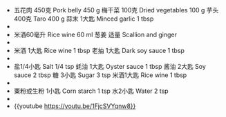 - 五花肉 450克 Pork belly 450 g
  梅干菜 100克 Dried vegetables 100 g
  芋头 400克 Taro 400 g
  蒜末 1大匙 Minced garlic 1 tbsp
-
- 米酒60毫升 Rice wine 60 ml
  葱姜 适量 Scallion and ginger
-
- 米酒 1大匙 Rice wine 1 tbsp
  老抽 1大匙 Dark soy sauce 1 tbsp
-
- 盐1/4小匙 Salt 1/4 tsp
  蚝油 1大匙 Oyster sauce 1 tbsp
  酱油 2大匙 Soy sauce  2 tbsp
  糖 3小匙 Sugar 3 tsp
  米酒1大匙 Rice wine 1 tbsp
-
- 粟粉或生粉 1小匙 Corn starch 1 tsp
  水2小匙 Water 2 tsp
-
- {{youtube https://youtu.be/1FjcSVYqnw8}}